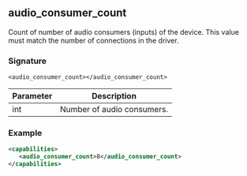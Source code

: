 ## audio\_consumer\_count

Count of number of audio consumers (inputs) of the device. This value must match the number of connections in the driver.


### Signature

`<audio_consumer_count></audio_consumer_count>`


| Parameter | Description |
| --- | --- |
| int | Number of audio consumers. |

### Example

```xml
<capabilities>
   <audio_consumer_count>8</audio_consumer_count>
</capabilities>
```

